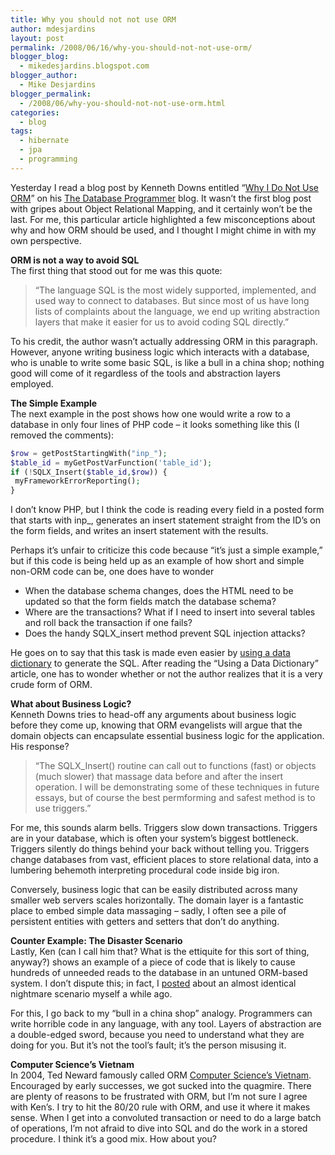 ```yaml
---
title: Why you should not not use ORM
author: mdesjardins
layout: post
permalink: /2008/06/16/why-you-should-not-not-use-orm/
blogger_blog:
  - mikedesjardins.blogspot.com
blogger_author:
  - Mike Desjardins
blogger_permalink:
  - /2008/06/why-you-should-not-not-use-orm.html
categories:
  - blog
tags:
  - hibernate
  - jpa
  - programming
---
```


Yesterday I read a blog post by Kenneth Downs entitled &#8220;[Why I Do Not Use ORM][1]&#8221; on his [The Database Programmer][2] blog. It wasn&#8217;t the first blog post with gripes about Object Relational Mapping, and it certainly won&#8217;t be the last. For me, this particular article highlighted a few misconceptions about why and how ORM should be used, and I thought I might chime in with my own perspective.

<span style="font-weight: bold;">ORM is not a way to avoid SQL</span>  
The first thing that stood out for me was this quote:  
> &#8220;The language SQL is the most widely supported, implemented, and used way to connect to databases. But since most of us have long lists of complaints about the language, we end up writing abstraction layers that make it easier for us to avoid coding SQL directly.&#8221;


To his credit, the author wasn&#8217;t actually addressing ORM in this paragraph. However, anyone writing business logic which interacts with a database, who is unable to write some basic SQL, is like a bull in a china shop; nothing good will come of it regardless of the tools and abstraction layers employed.

<span style="font-weight: bold;">The Simple Example</span>  
The next example in the post shows how one would write a row to a database in only four lines of PHP code &#8211; it looks something like this (I removed the comments):

```php
$row = getPostStartingWith("inp_");
$table_id = myGetPostVarFunction('table_id');
if (!SQLX_Insert($table_id,$row)) {
 myFrameworkErrorReporting();
}
```

I don&#8217;t know PHP, but I think the code is reading every field in a posted form that starts with inp_, generates an insert statement straight from the ID&#8217;s on the form fields, and writes an insert statement with the results.

Perhaps it&#8217;s unfair to criticize this code because &#8220;it&#8217;s just a simple example,&#8221; but if this code is being held up as an example of how short and simple non-ORM code can be, one does have to wonder 
*   When the database schema changes, does the HTML need to be updated so that the form fields match the database schema?
*   Where are the transactions? What if I need to insert into several tables and roll back the transaction if one fails?
*   Does the handy SQLX_insert method prevent SQL injection attacks?

He goes on to say that this task is made even easier by [using a data dictionary][3] to generate the SQL. After reading the &#8220;Using a Data Dictionary&#8221; article, one has to wonder whether or not the author realizes that it is a very crude form of ORM.

<span style="font-weight: bold;">What about Business Logic?</span>  
Kenneth Downs tries to head-off any arguments about business logic before they come up, knowing that ORM evangelists will argue that the domain objects can encapsulate essential business logic for the application. His response?  
> &#8220;The SQLX_Insert() routine can call out to functions (fast) or objects (much slower) that massage data before and after the insert operation. I will be demonstrating some of these techniques in future essays, but of course the best permforming and safest method is to use triggers.&#8221;


For me, this sounds alarm bells. Triggers slow down transactions. Triggers are in your database, which is often your system&#8217;s biggest bottleneck. Triggers silently do things behind your back without telling you. Triggers change databases from vast, efficient places to store relational data, into a lumbering behemoth interpreting procedural code inside big iron.

Conversely, business logic that can be easily distributed across many smaller web servers scales horizontally. The domain layer is a fantastic place to embed simple data massaging &#8211; sadly, I often see a pile of persistent entities with getters and setters that don&#8217;t do anything.

<span style="font-weight: bold;">Counter Example: The Disaster Scenario</span>  
Lastly, Ken (can I call him that? What is the ettiquite for this sort of thing, anyway?) shows an example of a piece of code that is likely to cause hundreds of unneeded reads to the database in an untuned ORM-based system. I don&#8217;t dispute this; in fact, I [posted][4] about an almost identical nightmare scenario myself a while ago.

For this, I go back to my &#8220;bull in a china shop&#8221; analogy. Programmers can write horrible code in any language, with any tool. Layers of abstraction are a double-edged sword, because you need to understand what they are doing for you. But it&#8217;s not the tool&#8217;s fault; it&#8217;s the person misusing it.

<span style="font-weight: bold;">Computer Science&#8217;s Vietnam</span>  
In 2004, Ted Neward famously called ORM [Computer Science&#8217;s Vietnam][5]. Encouraged by early successes, we got sucked into the quagmire. There are plenty of reasons to be frustrated with ORM, but I&#8217;m not sure I agree with Ken&#8217;s. I try to hit the 80/20 rule with ORM, and use it where it makes sense. When I get into a convoluted transaction or need to do a large batch of operations, I&#8217;m not afraid to dive into SQL and do the work in a stored procedure. I think it&#8217;s a good mix. How about you?


 [1]: http://database-programmer.blogspot.com/2008/06/why-i-do-not-use-orm.html
 [2]: http://database-programmer.blogspot.com/
 [3]: http://database-programmer.blogspot.com/2008/06/using-data-dictionary.html
 [4]: http://mikedesjardins.net/blog/2008/03/pizza-shop-2-totaling-jpa-order-use.html
 [5]: http://blogs.tedneward.com/2006/06/26/The+Vietnam+Of+Computer+Science.aspx
